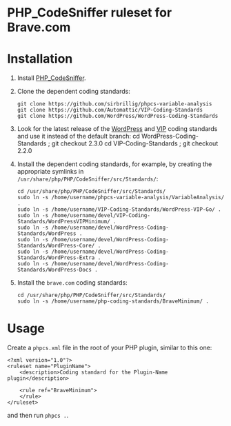 PHP_CodeSniffer ruleset for Brave.com
=====================================

# Installation

1. Install [PHP_CodeSniffer](https://github.com/squizlabs/PHP_CodeSniffer).
2. Clone the dependent coding standards:

       git clone https://github.com/sirbrillig/phpcs-variable-analysis
       git clone https://github.com/Automattic/VIP-Coding-Standards
       git clone https://github.com/WordPress/WordPress-Coding-Standards
2. Look for the latest release of the [WordPress](https://github.com/WordPress/WordPress-Coding-Standards/releases) and [VIP](https://github.com/Automattic/VIP-Coding-Standards/releases) coding standards and use it instead of the default branch:
       cd WordPress-Coding-Standards ; git checkout 2.3.0
       cd VIP-Coding-Standards ; git checkout 2.2.0

3. Install the dependent coding standards, for example, by creating the
   appropriate symlinks in `/usr/share/php/PHP/CodeSniffer/src/Standards/`:

       cd /usr/share/php/PHP/CodeSniffer/src/Standards/
       sudo ln -s /home/username/phpcs-variable-analysis/VariableAnalysis/ .
       sudo ln -s /home/username/VIP-Coding-Standards/WordPress-VIP-Go/ .
       sudo ln -s /home/username/devel/VIP-Coding-Standards/WordPressVIPMinimum/ .
       sudo ln -s /home/username/devel/WordPress-Coding-Standards/WordPress .
       sudo ln -s /home/username/devel/WordPress-Coding-Standards/WordPress-Core/ .
       sudo ln -s /home/username/devel/WordPress-Coding-Standards/WordPress-Extra .
       sudo ln -s /home/username/devel/WordPress-Coding-Standards/WordPress-Docs .
4. Install the `brave.com` coding standards:

       cd /usr/share/php/PHP/CodeSniffer/src/Standards/
       sudo ln -s /home/username/php-coding-standards/BraveMinimum/ .

# Usage

Create a `phpcs.xml` file in the root of your PHP plugin, similar to this
one:

```
<?xml version="1.0"?>
<ruleset name="PluginName">
	<description>Coding standard for the Plugin-Name plugin</description>

	<rule ref="BraveMinimum">
	</rule>
</ruleset>
```

and then run `phpcs .`.
